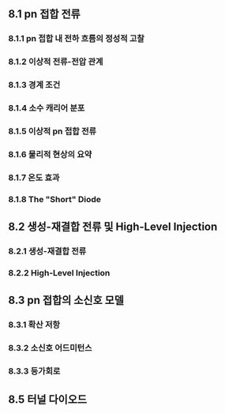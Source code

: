 
## 8.1 pn 접합 전류

### 8.1.1 pn  접합 내 전하 흐름의 정성적 고찰

### 8.1.2 이상적 전류-전압 관계

### 8.1.3 경계 조건

### 8.1.4 소수 캐리어 분포

### 8.1.5 이상적 pn 접합 전류

### 8.1.6 물리적 현상의 요약

### 8.1.7 온도 효과

### 8.1.8 The "Short" Diode

## 8.2 생성-재결합 전류 및 High-Level Injection

### 8.2.1 생성-재결합 전류

### 8.2.2 High-Level Injection

## 8.3 pn 접합의 소신호 모델

### 8.3.1 확산 저항

### 8.3.2 소신호 어드미턴스

### 8.3.3 등가회로

## 8.5 터널 다이오드